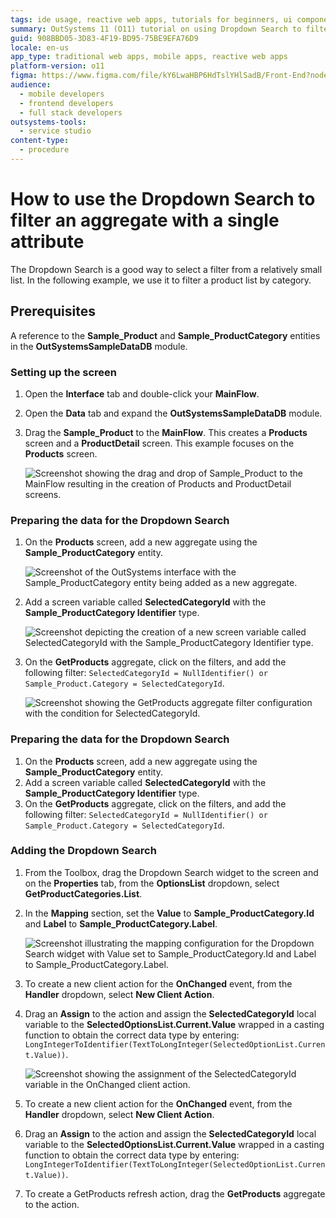 ```yaml
---
tags: ide usage, reactive web apps, tutorials for beginners, ui components, data filtering
summary: OutSystems 11 (O11) tutorial on using Dropdown Search to filter aggregates by a single attribute.
guid: 908BBD05-3D83-4F19-BD95-75BE9EFA76D9
locale: en-us
app_type: traditional web apps, mobile apps, reactive web apps
platform-version: o11
figma: https://www.figma.com/file/kY6LwaHBP6HdTslYHlSadB/Front-End?node-id=1049:836
audience:
  - mobile developers
  - frontend developers
  - full stack developers
outsystems-tools:
  - service studio
content-type:
  - procedure
---
```


# How to use the Dropdown Search to filter an aggregate with a single attribute

The Dropdown Search is a good way to select a filter from a relatively small list. In the following example, we use it to filter a product list by category.

## Prerequisites

A reference to the **Sample_Product** and **Sample_ProductCategory** entities in the **OutSystemsSampleDataDB** module.

### Setting up the screen

1. Open the **Interface** tab and double-click your **MainFlow**.
1. Open the **Data** tab and expand the **OutSystemsSampleDataDB** module. 
1. Drag the **Sample_Product** to the **MainFlow**. 
    This creates a **Products** screen and a **ProductDetail** screen. This example focuses on the **Products** screen.

    ![Screenshot showing the drag and drop of Sample_Product to the MainFlow resulting in the creation of Products and ProductDetail screens.](images/dropdown-sampleproduct-ss.png "Products and ProductDetail Screen Creation")

### Preparing the data for the Dropdown Search

1. On the **Products** screen, add a new aggregate using the  **Sample_ProductCategory** entity.

    ![Screenshot of the OutSystems interface with the Sample_ProductCategory entity being added as a new aggregate.](images/dropdown-aggregate-ss.png "Adding a New Aggregate")

1. Add a screen variable called **SelectedCategoryId** with the **Sample_ProductCategory Identifier** type.

    ![Screenshot depicting the creation of a new screen variable called SelectedCategoryId with the Sample_ProductCategory Identifier type.](images/dropdown-variable-ss.png "Creating a Screen Variable")

1. On the **GetProducts** aggregate, click on the filters, and add the following filter: ``SelectedCategoryId = NullIdentifier() or Sample_Product.Category = SelectedCategoryId``.

    ![Screenshot showing the GetProducts aggregate filter configuration with the condition for SelectedCategoryId.](images/dropdown-filter-ss.png "Configuring the GetProducts Aggregate Filter")

### Preparing the data for the Dropdown Search

1. On the **Products** screen, add a new aggregate using the  **Sample_ProductCategory** entity.
1. Add a screen variable called **SelectedCategoryId** with the **Sample_ProductCategory Identifier** type.
1. On the **GetProducts** aggregate, click on the filters, and add the following filter: ``SelectedCategoryId = NullIdentifier() or Sample_Product.Category = SelectedCategoryId``.

### Adding the Dropdown Search

1. From the Toolbox, drag the Dropdown Search widget to the screen and on the **Properties** tab, from the **OptionsList** dropdown, select **GetProductCategories.List**.
1. In the **Mapping** section, set the **Value** to **Sample_ProductCategory.Id** and  **Label** to **Sample_ProductCategory.Label**.

    ![Screenshot illustrating the mapping configuration for the Dropdown Search widget with Value set to Sample_ProductCategory.Id and Label to Sample_ProductCategory.Label.](images/dropdown-mapping-ss.png "Dropdown Search Mapping Configuration")

1. To create a new client action for the **OnChanged** event, from the **Handler** dropdown, select  **New Client Action**.
1. Drag an **Assign** to the action and assign the **SelectedCategoryId** local variable to the **SelectedOptionsList.Current.Value** wrapped in a casting function to obtain the correct data type by entering: ``LongIntegerToIdentifier(TextToLongInteger(SelectedOptionList.Current.Value))``.

    ![Screenshot showing the assignment of the SelectedCategoryId variable in the OnChanged client action.](images/dropdown-refresh-ss.png "Assigning the SelectedCategoryId")

1. To create a new client action for the **OnChanged** event, from the **Handler** dropdown, select  **New Client Action**.
1. Drag an **Assign** to the action and assign the **SelectedCategoryId** local variable to the **SelectedOptionsList.Current.Value** wrapped in a casting function to obtain the correct data type by entering: ``LongIntegerToIdentifier(TextToLongInteger(SelectedOptionList.Current.Value))``.
1. To create a GetProducts refresh action, drag the **GetProducts** aggregate to the action. 

